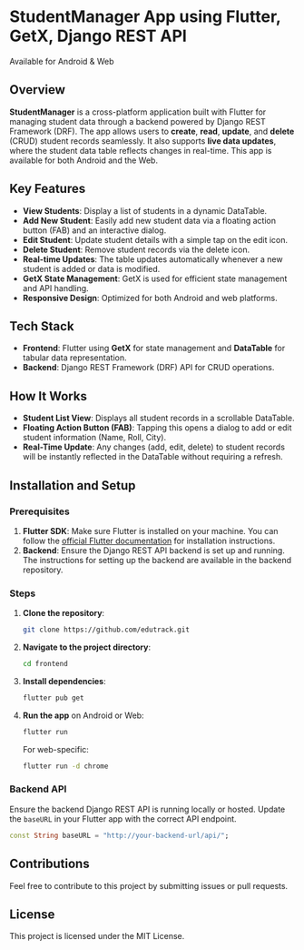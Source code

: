 # StudentManager App using Flutter, GetX, Django REST API  
Available for Android & Web

## Overview

**StudentManager** is a cross-platform application built with Flutter for managing student data through a backend powered by Django REST Framework (DRF). The app allows users to **create**, **read**, **update**, and **delete** (CRUD) student records seamlessly. It also supports **live data updates**, where the student data table reflects changes in real-time. This app is available for both Android and the Web.

## Key Features

- **View Students**: Display a list of students in a dynamic DataTable.
- **Add New Student**: Easily add new student data via a floating action button (FAB) and an interactive dialog.
- **Edit Student**: Update student details with a simple tap on the edit icon.
- **Delete Student**: Remove student records via the delete icon.
- **Real-time Updates**: The table updates automatically whenever a new student is added or data is modified.
- **GetX State Management**: GetX is used for efficient state management and API handling.
- **Responsive Design**: Optimized for both Android and web platforms.

## Tech Stack

- **Frontend**: Flutter using **GetX** for state management and **DataTable** for tabular data representation.
- **Backend**: Django REST Framework (DRF) API for CRUD operations.

## How It Works

- **Student List View**: Displays all student records in a scrollable DataTable.
- **Floating Action Button (FAB)**: Tapping this opens a dialog to add or edit student information (Name, Roll, City).
- **Real-Time Update**: Any changes (add, edit, delete) to student records will be instantly reflected in the DataTable without requiring a refresh.

## Installation and Setup

### Prerequisites

1. **Flutter SDK**: Make sure Flutter is installed on your machine. You can follow the [official Flutter documentation](https://flutter.dev/docs/get-started/install) for installation instructions.
2. **Backend**: Ensure the Django REST API backend is set up and running. The instructions for setting up the backend are available in the backend repository.

### Steps

1. **Clone the repository**:

   ```bash
   git clone https://github.com/edutrack.git
   ```

2. **Navigate to the project directory**:

   ```bash
   cd frontend
   ```

3. **Install dependencies**:

   ```bash
   flutter pub get
   ```

4. **Run the app** on Android or Web:

   ```bash
   flutter run
   ```

   For web-specific:

   ```bash
   flutter run -d chrome
   ```

### Backend API

Ensure the backend Django REST API is running locally or hosted. Update the `baseURL` in your Flutter app with the correct API endpoint.

```dart
const String baseURL = "http://your-backend-url/api/";
```

## Contributions

Feel free to contribute to this project by submitting issues or pull requests.

## License

This project is licensed under the MIT License.
